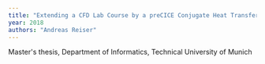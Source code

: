 ```yaml
---
title: "Extending a CFD Lab Course by a preCICE Conjugate Heat Transfer Tutorial"
year: 2018
authors: "Andreas Reiser"
---
```

Master's thesis, Department of Informatics, Technical University of Munich
